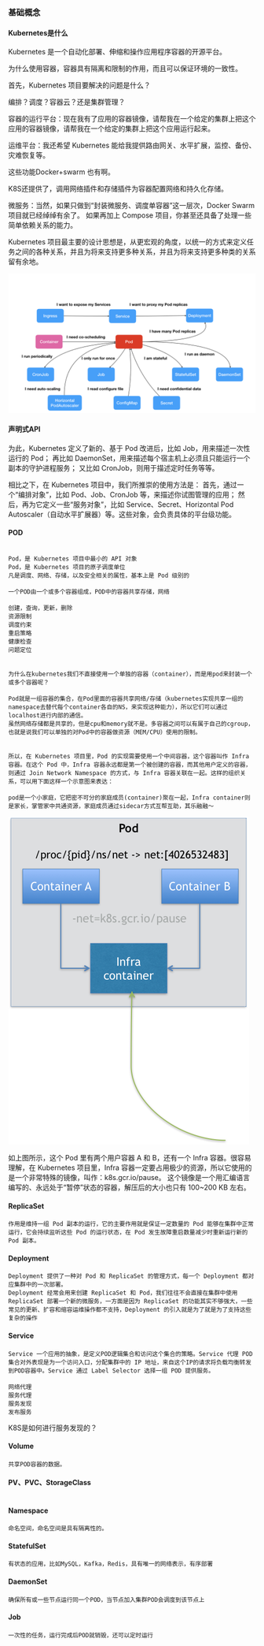 ### 基础概念
#### Kubernetes是什么
Kubernetes 是一个自动化部署、伸缩和操作应用程序容器的开源平台。

为什么使用容器，容器具有隔离和限制的作用，而且可以保证环境的一致性。

首先，Kubernetes 项目要解决的问题是什么？

编排？调度？容器云？还是集群管理？

容器的运行平台：现在我有了应用的容器镜像，请帮我在一个给定的集群上把这个应用的容器镜像，请帮我在一个给定的集群上把这个应用运行起来。

运维平台：我还希望 Kubernetes 能给我提供路由网关、水平扩展，监控、备份、灾难恢复等。

这些功能Docker+swarm 也有啊。

K8S还提供了，调用网络插件和存储插件为容器配置网络和持久化存储。

微服务：当然，如果只做到“封装微服务、调度单容器”这一层次，Docker Swarm 项目就已经绰绰有余了。
如果再加上 Compose 项目，你甚至还具备了处理一些简单依赖关系的能力。
                              
Kubernetes 项目最主要的设计思想是，从更宏观的角度，以统一的方式来定义任务之间的各种关系，并且为将来支持更多种关系，并且为将来支持更多种类的关系留有余地。

![avatar](../POD核心功能全景图.png)     



#### 声明式API

为此，Kubernetes 定义了新的、基于 Pod 改进后，比如 Job，用来描述一次性运行的 Pod；
再比如 DaemonSet，用来描述每个宿主机上必须且只能运行一个副本的守护进程服务；
又比如 CronJob，则用于描述定时任务等等。

相比之下，在 Kubernetes 项目中，我们所推崇的使用方法是：
首先，通过一个“编排对象”，比如 Pod、Job、CronJob 等，来描述你试图管理的应用；
然后，再为它定义一些“服务对象”，比如 Service、Secret、Horizontal Pod Autoscaler（自动水平扩展器）等。这些对象，会负责具体的平台级功能。                               

#### POD
```

Pod，是 Kubernetes 项目中最小的 API 对象
Pod，是 Kubernetes 项目的原子调度单位
凡是调度、网络、存储，以及安全相关的属性，基本上是 Pod 级别的

一个POD由一个或多个容器组成，POD中的容器共享存储，网络

创建，查询，更新，删除
资源限制
调度约束
重启策略
健康检查
问题定位


为什么在kubernetes我们不直接使用一个单独的容器（container），而是用pod来封装一个或多个容器呢？

Pod就是一组容器的集合，在Pod里面的容器共享网络/存储（kubernetes实现共享一组的namespace去替代每个container各自的NS，来实现这种能力），所以它们可以通过localhost进行内部的通信。
虽然网络存储都是共享的，但是cpu和memory就不是。多容器之间可以有属于自己的cgroup，也就是说我们可以单独的对Pod中的容器做资源（MEM/CPU）使用的限制。


所以，在 Kubernetes 项目里，Pod 的实现需要使用一个中间容器，这个容器叫作 Infra 容器。在这个 Pod 中，Infra 容器永远都是第一个被创建的容器，而其他用户定义的容器，则通过 Join Network Namespace 的方式，与 Infra 容器关联在一起。这样的组织关系，可以用下面这样一个示意图来表达：

pod是一个小家庭，它把密不可分的家庭成员(container)聚在一起，Infra container则是家长，掌管家中共通资源，家庭成员通过sidecar方式互帮互助，其乐融融～

```

![avatar](../POD核心.png)


如上图所示，这个 Pod 里有两个用户容器 A 和 B，还有一个 Infra 容器。很容易理解，在 Kubernetes 项目里，Infra 容器一定要占用极少的资源，所以它使用的是一个非常特殊的镜像，叫作：k8s.gcr.io/pause。
这个镜像是一个用汇编语言编写的、永远处于“暂停”状态的容器，解压后的大小也只有 100~200 KB 左右。     

#### ReplicaSet
```
作用是维持一组 Pod 副本的运行，它的主要作用就是保证一定数量的 Pod 能够在集群中正常运行，它会持续监听这些 Pod 的运行状态，在 Pod 发生故障重启数量减少时重新运行新的 Pod 副本。
```

#### Deployment
```
Deployment 提供了一种对 Pod 和 ReplicaSet 的管理方式，每一个 Deployment 都对应集群中的一次部署。
Deployment 经常会用来创建 ReplicaSet 和 Pod，我们往往不会直接在集群中使用 ReplicaSet 部署一个新的微服务，一方面是因为 ReplicaSet 的功能其实不够强大，一些常见的更新、扩容和缩容运维操作都不支持，Deployment 的引入就是为了就是为了支持这些复杂的操作
```

#### Service
```
Service 一个应用的抽象，是定义POD逻辑集合和访问这个集合的策略。Service 代理 POD 集合对外表现是为一个访问入口，分配集群中的 IP 地址，来自这个IP的请求将负载均衡转发到POD容器中。Service 通过 Label Selector 选择一组 POD 提供服务。
 
网络代理
服务代理
服务发现
发布服务
```

K8S是如何进行服务发现的？


#### Volume
```
共享POD容器的数据。
```

#### PV、PVC、StorageClass
```

```

#### Namespace
```
命名空间，命名空间是具有隔离性的。
```

#### StatefulSet
```
有状态的应用，比如MySQL，Kafka，Redis，具有唯一的网络表示，有序部署
```

#### DaemonSet
```
确保所有或一些节点运行同一个POD，当节点加入集群POD会调度到该节点上
```

#### Job
```
一次性的任务，运行完成后POD就销毁，还可以定时运行
```

